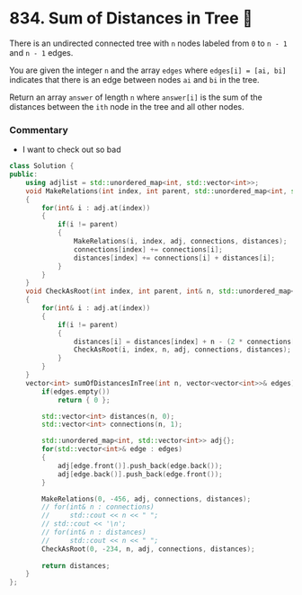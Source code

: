 # 834. Sum of Distances in Tree 🔴

There is an undirected connected tree with `n` nodes labeled from `0` to `n - 1` and `n - 1` edges.

You are given the integer `n` and the array `edges` where `edges[i] = [ai, bi]` indicates that there is an edge between nodes `ai` and `bi` in the tree.

Return an array `answer` of length `n` where `answer[i]` is the sum of the distances between the `ith` node in the tree and all other nodes.

### Commentary

 - I want to check out so bad

```cpp
class Solution {
public:
    using adjlist = std::unordered_map<int, std::vector<int>>;
    void MakeRelations(int index, int parent, std::unordered_map<int, std::vector<int>>& adj, std::vector<int>& connections, std::vector<int>& distances)
    {
        for(int& i : adj.at(index))
        {
            if(i != parent)
            {
                MakeRelations(i, index, adj, connections, distances);
                connections[index] += connections[i];
                distances[index] += connections[i] + distances[i];
            }
        }
    }
    void CheckAsRoot(int index, int parent, int& n, std::unordered_map<int, std::vector<int>>& adj, std::vector<int>& connections, std::vector<int>& distances)
    {
        for(int& i : adj.at(index))
        {
            if(i != parent)
            {
                distances[i] = distances[index] + n - (2 * connections[i]);
                CheckAsRoot(i, index, n, adj, connections, distances);
            }
        }
    }
    vector<int> sumOfDistancesInTree(int n, vector<vector<int>>& edges) {
        if(edges.empty())
            return { 0 };

        std::vector<int> distances(n, 0);
        std::vector<int> connections(n, 1);

        std::unordered_map<int, std::vector<int>> adj{};
        for(std::vector<int>& edge : edges)
        {
            adj[edge.front()].push_back(edge.back());
            adj[edge.back()].push_back(edge.front());
        }

        MakeRelations(0, -456, adj, connections, distances);
        // for(int& n : connections)
        //     std::cout << n << " ";
        // std::cout << '\n';
        // for(int& n : distances)
        //     std::cout << n << " ";
        CheckAsRoot(0, -234, n, adj, connections, distances);
        
        return distances;
    }
};
```